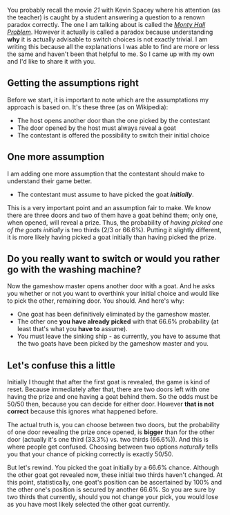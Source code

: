 <div id="meta">

<meta name="created" content="Sun Jan 1 2017 23:14:00 GMT+0100">
<meta name="lastmodified" content="auto">

<meta name="title" content="Monty Hall Problem revisited">
<meta name="urlname" content="games/monty-hall-problem-revisited">
<meta name="subtitle" content="A new approach at explaining why switching choices in the Monty Hall Problem makes sense.">

<meta name="author" content="sebastian">
<meta name="description" content="A new approach at explaining why switching choices in the Monty Hall Problem makes sense.">
<meta name="keywords" content="Monty Hall Problem, Game Theory">
<meta name="stab-github-comments-issue-url" content="https://github.com/MrShoenel/mrshoenel.github.io/issues/2">

</div>

You probably recall the movie *21* with Kevin Spacey where his attention (as the teacher) is caught by a student answering a question to a renown paradox correctly. The one I am talking about is called the *<a href="https://en.wikipedia.org/wiki/Monty_Hall_problem">Monty Hall Problem</a>*. However it actually is called a paradox because understanding <b>why</b> it is actually advisable to switch choices is not exactly trivial. I am writing this because all the explanations I was able to find are more or less the same and haven't been that helpful to me. So I came up with my own and I'd like to share it with you.

<div role="youtube-wrapper" data-for-id="Zr_xWfThjJ0"></div>

## Getting the assumptions right
Before we start, it is important to note which are the assumptations my approach is based on. It's these three (as on Wikipedia):
* The host opens another door than the one picked by the contestant
* The door opened by the host must always reveal a goat
* The contestant is offered the possibility to switch their initial choice

## One more assumption
I am adding one more assumption that the contestant should make to understand their game better.
* The contestant must assume to have picked the goat ***initially***.

This is a very important point and an assumption fair to make. We know there are three doors and two of them have a goat behind them; only one, when opened, will reveal a prize. Thus, the probability of *having picked one of the goats initially* is two thirds (2/3 or 66.6%). Putting it slightly different, it is more likely having picked a goat initially than having picked the prize.

## Do you really want to switch or would you rather go with the washing machine?
Now the gameshow master opens another door with a goat. And he asks you whether or not you want to overthink your initial choice and would like to pick the other, remaining door. You should. And here's why:
* One goat has been definitively eliminated by the gameshow master.
* The other one **you have already picked** with that 66.6% probability (at least that's what you **have to** assume).
* You must leave the sinking ship -  as currently, you have to assume that the two goats have been picked by the gameshow master and you.

## Let's confuse this a little
Initially I thought that after the first goat is revealed, the game is kind of reset. Because immediately after that, there are two doors left with one having the prize and one having a goat behind them. So the odds must be 50/50 then, because you can decide for either door. However **that is not correct** because this ignores what happened before.

The actual truth is, you can choose between two doors, but the probability of one door revealing the prize once opened, is **bigger** than for the other door (actually it's one third (33.3%) vs. two thirds (66.6%)). And this is where people get confused. Choosing between two options *naturally* tells you that your chance of picking correctly is exactly 50/50.

But let's rewind. You picked the goat initially by a 66.6% chance. Although the other goat got revealed now, these initial two thirds haven't changed. At this point, statistically, one goat's position can be ascertained by 100% and the other one's position is secured by another 66.6%. So you are sure by two thirds that currently, should you not change your pick, you would lose as you have most likely selected the other goat currently.
